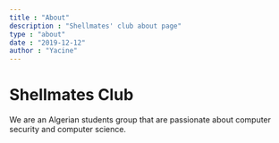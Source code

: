```yaml
---
title : "About"
description : "Shellmates' club about page"
type : "about"
date : "2019-12-12"
author : "Yacine"
---
```


# Shellmates Club

We are an Algerian students group that are passionate about computer security and computer science.  


